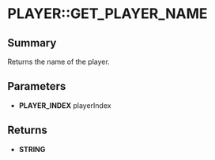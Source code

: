 # PLAYER::GET_PLAYER_NAME

## Summary
Returns the name of the player.

## Parameters
* **PLAYER_INDEX** playerIndex

## Returns
* **STRING**